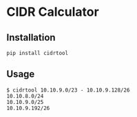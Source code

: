 # CIDR Calculator

## Installation

```
pip install cidrtool
```

## Usage

```
$ cidrtool 10.10.9.0/23 - 10.10.9.128/26
10.10.8.0/24
10.10.9.0/25
10.10.9.192/26
```
